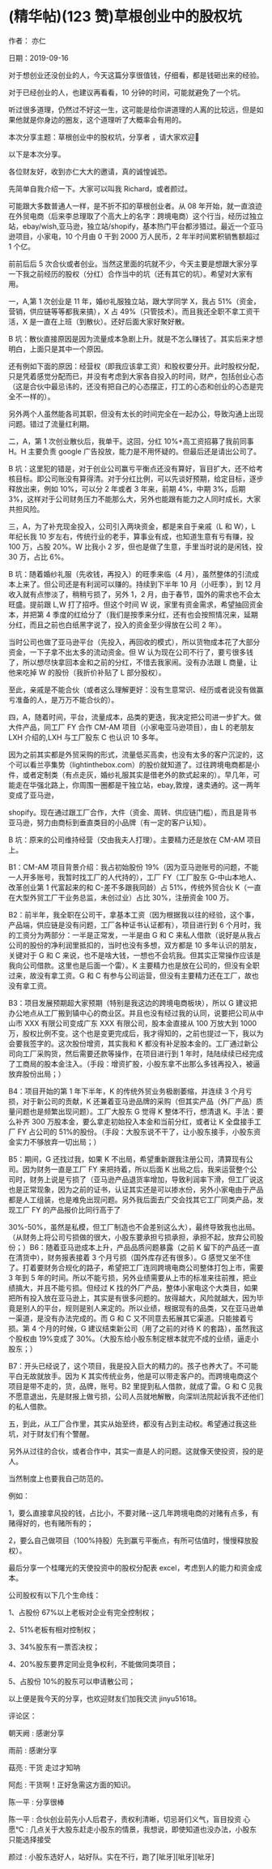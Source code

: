 
# (精华帖)(123 赞)草根创业中的股权坑

作者：  亦仁

日期：2019-09-16

对于想创业还没创业的人，今天这篇分享很值钱，仔细看，都是钱砸出来的经验。

对于已经创业的人，也建议再看看，10 分钟的时间，可能就避免了一个坑。

听过很多道理，仍然过不好这一生，这可能是给你讲道理的人离的比较远，但是如果他就是你身边的圈友，这个道理听了大概率会有用的。

本次分享主题：草根创业中的股权坑，分享者  ，请大家欢迎👏

以下是本次分享。

各位财友好，收到亦仁大大的邀请，真的诚惶诚恐。

先简单自我介绍一下。大家可以叫我 Richard，或者颜过。

可能跟大多数普通人一样，是不折不扣的草根创业者。从 08 年开始，就一直浪迹在外贸电商（后来李总理取了个高大上的名字：跨境电商）这个行当，经历过独立站，ebay/wish,亚马逊，独立站/shopify，基本热门平台都涉猎过。最近一个亚马逊项目，小家电，10 个月由 0 干到 2000 万人民币，2 年半时间累积销售额超过 1 个亿。

前前后后 5 次合伙或者创业。当然这里面的坑就不少，今天主要是想跟大家分享一下我之前经历的股权（分红）合作当中的坑（还有其它的坑）。希望对大家有用。

一，A,第 1 次创业是 11 年，婚纱礼服独立站，跟大学同学 X，我占 51%（资金，营销，供应链等等都我来搞），X 占 49%（只管技术）。而且我还全职不拿工资干活，X 是一直在上班（到散伙）。还好后面大家好聚好散。

B 坑：散伙直接原因是因为流量成本急剧上升。就是不怎么赚钱了。其实后来才想明白，上面只是其中一个原因。

还有例如下面的原因：经营权（即我应该拿工资）和股权要分开。此时股权分配，只是凭着感觉分配而已，并没有考虑到大家各自投入的时间，财产，包括创业心态（这是合伙中最忌讳的，还没有把自己的心态摆正，打工的心态和创业的心态是完全不一样的）。

 

 

另外两个人虽然能各司其职，但没有太长的时间完全在一起办公，导致沟通上出现问题。错过了流量红利期。

二，A，第 1 次创业散伙后，我单干。这回，分红 10%+高工资招募了我前同事 H。H 主要负责 google 广告投放，能力是不用怀疑的。但最后还是请出公司了。

B 坑：这里犯的错是，对于创业公司赢亏平衡点还没有算好，盲目扩大，还不给考核目标。即公司账没有算得清。对于分红比例，可以先谈好预期，给定目标，逐步释放出来，例如 10%，可以分 2 年或者 3 年来，前期 4%，中期 3%，后期 3%，这样对于公司财务压力不能那么大，另外也能跟有能力之人同时成长，大家共担风险。

三，A，为了补充现金投入，公司引入两块资金，都是来自于亲戚（L 和 W），L 年纪长我 10 岁左右，传统行业的老手，算事业有成，也知道生意有亏有赚，投 100 万，占股 20%。W 比我小 2 岁，但也是做了生意，手里当时说的是闲钱，投 30 万，占比 6%。

B 坑：随着婚纱礼服（先收钱，再投入）的旺季来临（4 月），虽然整体的引流成本上来了。但公司还是有利润可以赚的。持续到下半年 10 月（小旺季），到 12 月收入就有点惨淡了，稍稍亏损了，另外 1，2 月，由于春节，国外的需求也不会太旺盛。提前跟 L,W 打了招呼。但这个时间 W 说，家里有资金需求，希望抽回资金本，并把第 4 季度的红给分了（我们是按季来分红，还有也会按照情况来，延期分红，而且之前也白纸黑字说了，投入的资金至少得放在公司 2 年）。

当时公司也做了亚马逊平台（先投入，再回收的模式），所以货物成本花了大部分资金，一下子拿不出太多的流动资金。但 W 认为现在公司不行了，要亏很多钱了，所以想尽快拿回本金和之前的分红，不惜去我家闹。没有办法跟 L 商量，让他来吃掉 W 的股份（我折价补贴了 L 部分股权）。

至此，亲戚是不能合伙（或者这么理解更好：没有生意常识、经历或者说没有做赢亏准备的人，是万万不能合伙的）。

四，A，随着时间，平台，流量成本，品类的更迭，我决定把公司进一步扩大。做大件产品，同工厂 FY 合作 CM-AM 项目（小家电亚马逊项目），由 L 的老朋友 LXH 介绍的,LXH 与工厂股东 C 也认识 10 多年。

因为之前其实都是外贸采购的形式，流量低买高卖，也没有太多的客户沉淀的，这个可以看兰亭集势（lightinthebox.com）的股价就知道了。过往跨境电商都是小件，或者定制类（有点走灰，婚纱礼服其实是借老外的款式起来的）。早几年，可能走在华强北路上，你周围一圈都是干独立站，ebay,敦煌，速卖通的。这一两年变成了亚马逊， 

 

shopify。现在通过跟工厂合作，大件（资金、周转、供应链门槛），而且是背书亚马逊，努力由商标到垂直类目的小品牌（有一定的客户认知）。

B 坑：原来的公司维持经营（交由我夫人打理）。主要精力还是放在 CM-AM 项目上。

B1：CM-AM 项目背景介绍：我占初始股份 19%（因为亚马逊账号的问题，不能一人开多账号，我暂时找工厂的人代持的），工厂 FY（工厂股东 G-中山本地人、改革创业第 1 代富起来的和 C-差不多跟我同龄）占 51%，传统外贸合伙 K（一直在大型外贸工厂干业务总监，未创过业）占比 30%，注册资金 100 万。

B2：前半年，我全职在公司干，拿基本工资（因为根据我以往的经验，这个事，产品端，供应链是没有问题，工厂各种证书认证都有），项目进行到 6 个月时，我的工资分为两部分：一半是正常发，一半是由 G 和 C 来私人借款（说好是从我占公司的股份的净利润里抵扣的，当时也没有多想，双方都是 10 多年认识的朋友，关键对于 G 和 C 来说，也不是啥大钱，一想也不会坑我。但其实正常操作应该是我向公司借款。这里也是后面一个雷）。K 主要精力也是放在公司的，但没有全职过来，故没有拿工资。G 和 C 有参与公司运营，但没有主要精力还在工厂，故也没有拿工资。

B3：项目发展预期超大家预期（特别是我这边的跨境电商板块），所以 G 建议把办公地点从工厂搬到镇中心的商业区。并且也没有经过我的认同，说要把公司从中山市 XXX 有限公司变成广东 XXX 有限公司，股本金直接从 100 万放大到 1000 万，股权比例不变。这个也是变更完成后，我才得知的，之前也提过一下，我以为会要我签字的。这次股份增资，其实我和 K 都没有补足股本金的。工厂通过新公司向工厂采购货，然后需要还款等操作，在项目进行到 1 年时，陆陆续续已经完成了工商局的股本金注入。（手段：增资扩股，小股东拿不出那么多钱再投入，被逼放弃股份出局；）

B4：项目开始的第 1 年下半年，K 的传统外贸业务极剧萎缩，并连续 3 个月亏损，对于新公司的贡献，K 还兼着亚马逊品牌的采购（但其实产品（外厂产品）质量问题也是频繁出现问题）。工厂大股东 G 觉得 K 整体不行，想清退 K。手法：要么补齐 300 万股本金，要么拿走初始投入本金和当前分红，或者让 K 全盘接手工厂 FY 占公司的 51%的股份。（手段：大股东说不干了，让小股东接手，小股东资金实力不够放弃一切出局；）

B5：期间，G 还找过我，如果 K 不出局，希望重新跟我注册公司，清算现有公司。因为财务一直是工厂 FY 来把持着，所以后面 K 出局之后，我来运营整个公司时，财务上说是亏损了（亚马逊产品退货率增加，导致利润率下滑，但工厂说这也是正常现象，因为之前的证书，认证其实还是可以掺水份，另外小家电由于产品都是人工组装，也是难免出现问题。另外我后面去广交会找其它工厂同类产品，发现工厂 FY 的产品报价比同行高于了 

 

30%-50%，虽然是私模，但工厂制造也不会差别这么大），最终导致我也出局。（从财务上将公司亏损做的很大，小股东要承担亏损承担，承担不起，放弃公司股份；）B6：随着亚马逊成本上升，产品品质问题暴露（之前 K 留下的产品还一直在清货中），财务报表接着 3 个月亏损（国外库存还有很多）。G 感觉又坐不住了。打着要财务合规化的路子，希望把工厂连同跨境电商公司整体打包上市，需要 3 年到 5 年的时间。所以不能亏损，另外业绩需要从上市的标准来往前推，把业绩搞大，并且不能亏损。但经过 K 找的外厂产品，整体小家电这个大类目，如果把所有投入放在亚马逊上，其实是有很多问题的。放得越大，风险就越大，因为毕竟是别人的平台，规则是别人来定的。所以业绩，根据现有的品类，又在亚马逊单一渠道，是没有办法完成的。而 G 和 C 又不同意去拓展其它渠道。只能接着亏损。第 4 个月的时候，G 建议结束新公司（用了之前的对待 K 的套路），虽然我这个股权由 19%变成了 30%。（大股东给小股东制定根本就完不成的业绩，逼走小股东；）

B7：开头已经说了，这个项目，我是投入巨大的精力的。孩子也养大了。不可能平白无故就放手。因为 K 其实传统业务，他是可以带走客户的。而跨境电商这个项目是带不走的，货，品牌，账号。B2 里提到私人借款，就成了雷。G 和 C 见我不愿意退出，先是财报上做亏损，公司人员就地解散，向深圳法院起诉我不还他们的私人借款。

五，到此，从工厂合作里，其实从始至终，都没有占到主动权。希望通过我这些坑，对于财友们有个警醒。

另外从过往的合伙，或者合作中，其实一直是人的问题。这就像天使投资，投的是人。

当然制度上也要我自己防范的。

例如：

1，要么直接拿风投的钱，占比小，不要对赌--这几年跨境电商的对赌有点多，有赌得好的，也有赌所有的；

2，要么自己做项目（100%持股）先到赢亏平衡点，有所可估值时，慢慢释放股权）。

最后分享一个桂曙光的天使投资中的股权分配表 excel，考虑到人的能力和资金成本。

公司股权有以下几个生命线：

1、占股份 67%以上老板对企业有完全控制权；

2、51%老板有相对控制权；

3、34%股东有一票否决权；

 

 

4、20%股东要界定同业竞争权利，不能做同类项目；

5、占股份 10%的股东可以申请散公司；

以上便是我今天的分享，也欢迎财友们加我交流 jinyu51618。

评论区：

朝天阙 : 感谢分享

雨前 : 感谢分享

菇亮 : 干货  走过才知呐

阿彪 : 干货啊！正好急需这方面的知识。

陈一平 : 分享很棒

陈一平 : 合伙创业前先小人后君子，责权利清晰，切忌哥们义气，盲目投资  心愿℃ : 几点关于大股东赶走小股东的情景，我想说，即使知道也没办法，小股东只能选择接受

颜过 : 小股东选好人，站好队。实在不行，跑了[呲牙][呲牙][呲牙]

